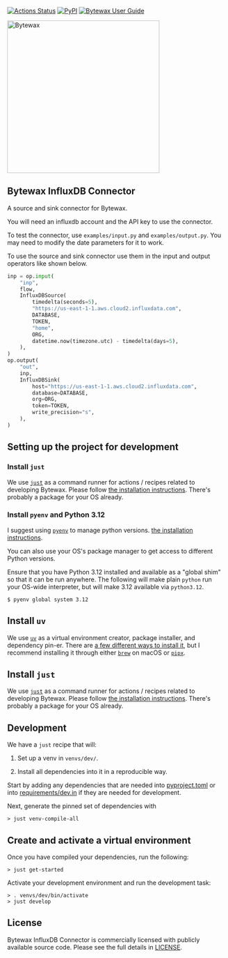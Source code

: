 [![Actions Status](https://github.com/bytewax/bytewax-influxdb/workflows/CI/badge.svg)](https://github.com/bytewax/bytewax-influxdb/actions)
[![PyPI](https://img.shields.io/pypi/v/bytewax-influxdb.svg?style=flat-square)](https://pypi.org/project/bytewax-influxdb/)
[![Bytewax User Guide](https://img.shields.io/badge/user-guide-brightgreen?style=flat-square)](https://docs.bytewax.io/projects/bytewax-influxdb/en/stable/index.html)

<picture>
  <source media="(prefers-color-scheme: dark)" srcset="https://user-images.githubusercontent.com/6073079/195393689-7334098b-a8cd-4aaa-8791-e4556c25713e.png" width="350">
  <source media="(prefers-color-scheme: light)" srcset="https://user-images.githubusercontent.com/6073079/194626697-425ade3d-3d72-4b4c-928e-47bad174a376.png" width="350">
  <img alt="Bytewax">
</picture>

## Bytewax InfluxDB Connector

A source and sink connector for Bytewax.

You will need an influxdb account and the API key to use the connector.

To test the connector, use `examples/input.py` and `examples/output.py`. You may need to modify the date parameters for it to work.

To use the source and sink connector use them in the input and output operators like shown below.

```python
inp = op.input(
    "inp",
    flow,
    InfluxDBSource(
        timedelta(seconds=5),
        "https://us-east-1-1.aws.cloud2.influxdata.com",
        DATABASE,
        TOKEN,
        "home",
        ORG,
        datetime.now(timezone.utc) - timedelta(days=5),
    ),
)
op.output(
    "out",
    inp,
    InfluxDBSink(
        host="https://us-east-1-1.aws.cloud2.influxdata.com",
        database=DATABASE,
        org=ORG,
        token=TOKEN,
        write_precision="s",
    ),
)
```

## Setting up the project for development

### Install `just`

We use [`just`](https://just.systems/man/en/) as a command runner for
actions / recipes related to developing Bytewax. Please follow [the
installation
instructions](https://github.com/casey/just?tab=readme-ov-file#installation).
There's probably a package for your OS already.

### Install `pyenv` and Python 3.12

I suggest using [`pyenv`](https://github.com/pyenv/pyenv)
to manage python versions.
[the installation instructions](https://github.com/pyenv/pyenv?tab=readme-ov-file#installation).

You can also use your OS's package manager to get access to different
Python versions.

Ensure that you have Python 3.12 installed and available as a "global
shim" so that it can be run anywhere. The following will make plain
`python` run your OS-wide interpreter, but will make 3.12 available
via `python3.12`.

```console
$ pyenv global system 3.12
```

## Install `uv`

We use [`uv`](https://github.com/astral-sh/uv) as a virtual
environment creator, package installer, and dependency pin-er. There
are [a few different ways to install
it](https://github.com/astral-sh/uv?tab=readme-ov-file#getting-started),
but I recommend installing it through either
[`brew`](https://brew.sh/) on macOS or
[`pipx`](https://pipx.pypa.io/stable/).

## Install `just`

We use [`just`](https://just.systems/man/en/) as a command runner for
actions / recipes related to developing Bytewax. Please follow [the
installation
instructions](https://github.com/casey/just?tab=readme-ov-file#installation).
There's probably a package for your OS already.

## Development

We have a `just` recipe that will:

1. Set up a venv in `venvs/dev/`.

2. Install all dependencies into it in a reproducible way.

Start by adding any dependencies that are needed into [pyproject.toml](pyproject.toml) or into
[requirements/dev.in](requirements/dev.in) if they are needed for development.

Next, generate the pinned set of dependencies with

```console
> just venv-compile-all
```

## Create and activate a virtual environment

Once you have compiled your dependencies, run the following:

```console
> just get-started
```

Activate your development environment and run the development task:

```console
> . venvs/dev/bin/activate
> just develop
```

## License

Bytewax InfluxDB Connector is commercially licensed with publicly available source code. Please see the full details in [LICENSE](./LICENSE.md).
